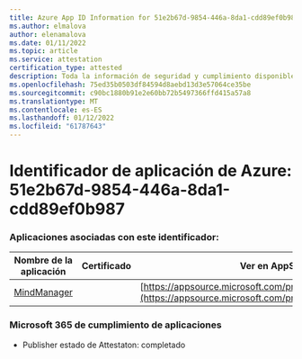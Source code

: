 ```yaml
---
title: Azure App ID Information for 51e2b67d-9854-446a-8da1-cdd89ef0b987
ms.author: elmalova
author: elenamalova
ms.date: 01/11/2022
ms.topic: article
ms.service: attestation
certification_type: attested
description: Toda la información de seguridad y cumplimiento disponible para 51e2b67d-9854-446a-8da1-cdd89ef0b987.
ms.openlocfilehash: 75ed35b0503df84594d8aebd13d3e57064ce35be
ms.sourcegitcommit: c90bc1880b91e2e60bb72b5497366ffd415a57a8
ms.translationtype: MT
ms.contentlocale: es-ES
ms.lasthandoff: 01/12/2022
ms.locfileid: "61787643"
---
```

# <a name="azure-app-id-51e2b67d-9854-446a-8da1-cdd89ef0b987"></a>Identificador de aplicación de Azure: 51e2b67d-9854-446a-8da1-cdd89ef0b987


### <a name="apps-associated-with-this-id"></a>Aplicaciones asociadas con este identificador:
| **Nombre de la aplicación** | **Certificado** | **Ver en AppSource** |
|--------------|---------------|-----------------------|
| [MindManager](https://docs.microsoft.com/microsoft-365-app-certification/forward/WA200002261) |  | [https://appsource.microsoft.com/product/office/WA200002261](https://appsource.microsoft.com/product/office/WA200002261) |

### <a name="microsoft-365-app-compliance-status"></a>Microsoft 365 de cumplimiento de aplicaciones
- Publisher estado de Attestaton: completado
